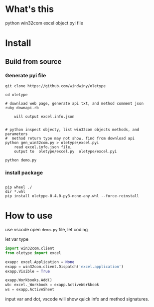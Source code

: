 # What's this

python win32com excel object pyi file

# Install

## Build from source

### Generate pyi file

```shell
git clone https://github.com/windwiny/oletype

cd oletype

# download web page, generate api txt, and method comment json
ruby downapi.rb

    will output excel.info.json


# python inspect objecty, list win32com objects methods, and parameters
#  method return type may not show, find from download api
python gen_win32com.py > oletype\excel.pyi
    read excel.info.json file,
    output to  oletype/excel.py  oletype/excel.pyi

python demo.py
```

### install package

```shell

pip wheel ./
dir *.whl
pip install oletype-0.4.0-py3-none-any.whl --force-reinstall

```

# How to use

use vscode open `demo.py` file, let coding

let var type

```python
import win32com.client
from oletype import excel

exapp: excel.Application = None
exapp = win32com.client.Dispatch('excel.application')
exapp.Visible = True

exapp.Workbooks.Add()
wb: excel._Workbook = exapp.ActiveWorkbook
ws = exapp.ActiveSheet


```

input var and dot, vscode will show quick info and method signatures.
